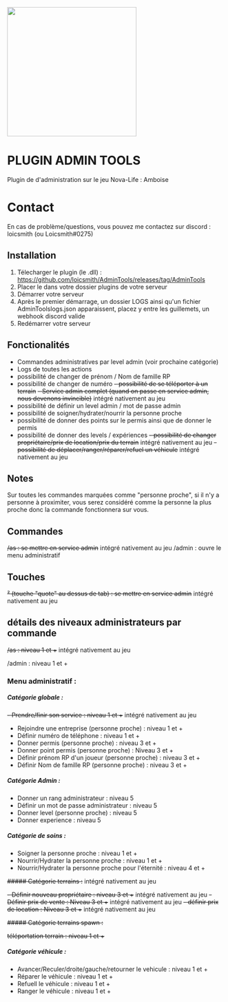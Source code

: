 <img src="https://media.discordapp.net/attachments/1174014039333031936/1186032577795080323/AdminTools.jpg" width="300"/>

# PLUGIN ADMIN TOOLS

Plugin de d'administration sur le jeu Nova-Life : Amboise

# Contact

En cas de problème/questions, vous pouvez me contactez sur discord : loicsmith (ou Loicsmith#0275)


## Installation
1. Télecharger le plugin (le .dll) : https://github.com/loicsmith/AdminTools/releases/tag/AdminTools
2. Placer le dans votre dossier plugins de votre serveur
3. Démarrer votre serveur
4. Après le premier démarrage, un dossier LOGS ainsi qu'un fichier AdminToolslogs.json apparaissent, placez y entre les guillemets, un webhook discord valide
5. Redémarrer votre serveur




## Fonctionalités

- Commandes administratives par level admin (voir prochaine catégorie)
- Logs de toutes les actions
- possibilité de changer de prénom / Nom de famille RP
- possibilité de changer de numéro
~~- possibilité de se téléporter à un terrain~~
~~- Service admin complet (quand on passe en service admin, nous devenons invincible)~~ intégré nativement au jeu
- possibilité de définir un level admin / mot de passe admin
- possibilité de soigner/hydrater/nourrir la personne proche
- possibilité de donner des points sur le permis ainsi que de donner le permis
- possibilité de donner des levels / expériences
~~- possibilité de changer propriétaire/prix de location/prix du terrain~~ intégré nativement au jeu
~~- possibilité de déplacer/ranger/réparer/refuel un véhicule~~ intégré nativement au jeu

## Notes

Sur toutes les commandes marquées comme "personne proche", si il n'y a personne à proximiter, vous serez considéré comme la personne la plus proche donc la commande fonctionnera sur vous.

## Commandes

~~/as : se mettre en service admin~~ intégré nativement au jeu
/admin : ouvre le menu administratif

## Touches

~~² (touche "quote" au dessus de tab) : se mettre en service admin~~ intégré nativement au jeu

## détails des niveaux administrateurs par commande

~~/as : niveau 1 et +~~ intégré nativement au jeu

/admin : niveau 1 et +

 ### Menu administratif :

##### Catégorie globale :

~~- Prendre/finir son service : niveau 1 et +~~ intégré nativement au jeu
- Rejoindre une entreprise (personne proche) : niveau 1 et +
- Définir numéro de téléphone : niveau 1 et +
- Donner permis (personne proche) : niveau 3 et +
- Donner point permis (personne proche) : Niveau 3 et +
- Définir prénom RP d'un joueur (personne proche) : niveau 3 et + 
- Définir Nom de famille RP (personne proche) : niveau 3 et +

##### Catégorie Admin :

- Donner un rang administrateur : niveau 5
- Définir un mot de passe administrateur : niveau 5
- Donner level (personne proche) : niveau 5
- Donner experience : niveau 5
 
##### Catégorie de soins :

- Soigner la personne proche : niveau 1 et +
- Nourrir/Hydrater la personne proche : niveau 1 et +
- Nourrir/Hydrater la personne proche pour l'éternité : niveau 4 et +

~~##### Catégorie terrains :~~ intégré nativement au jeu

~~- Définir nouveau propriétaire : niveau 3 et +~~ intégré nativement au jeu
~~- Définir prix de vente : Niveau 3 et +~~ intégré nativement au jeu
~~- définir prix de location : Niveau 3 et +~~ intégré nativement au jeu

~~##### Catégorie terrains spawn :~~

~~téléportation terrain : niveau 1 et +~~

##### Catégorie véhicule :

- Avancer/Reculer/droite/gauche/retourner le vehicule : niveau 1 et +
- Réparer le véhicule : niveau 1 et +
- Refuell le véhicule : niveau 1 et +
- Ranger le véhicule : niveau 1 et + 
